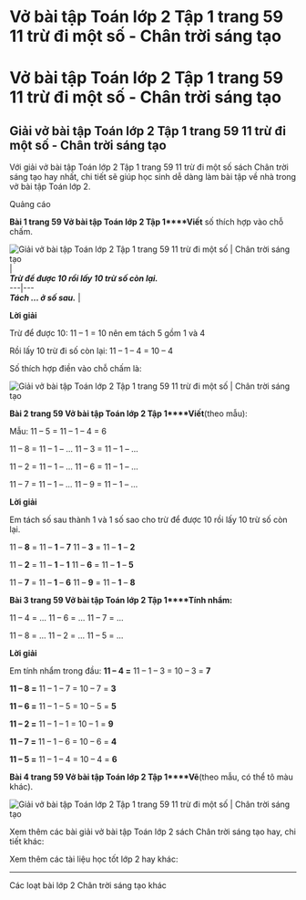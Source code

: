 # Vở bài tập Toán lớp 2 Tập 1 trang 59 11 trừ đi một số - Chân trời sáng tạo

# Vở bài tập Toán lớp 2 Tập 1 trang 59 11 trừ đi một số - Chân trời sáng tạo

## Giải vở bài tập Toán lớp 2 Tập 1 trang 59 11 trừ đi một số - Chân trời sáng tạo

Với giải vở bài tập Toán lớp 2 Tập 1 trang 59 11 trừ đi một số sách Chân trời sáng tạo hay nhất, chi tiết sẽ giúp học sinh dễ dàng làm bài tập về nhà trong vở bài tập Toán lớp 2.

Quảng cáo

**Bài 1 trang 59 Vở bài tập Toán lớp 2 Tập 1****Viết** số thích hợp vào chỗ chấm.

![Giải vở bài tập Toán lớp 2 Tập 1 trang 59 11 trừ đi một số | Chân trời sáng tạo](https://vietjack.com/vbt-toan-2-ct/images/11-tru-di-mot-so-trang-59-116222.PNG) |    
**_Trừ để được 10 rồi lấy 10 trừ số còn lại._**  
---|---  
**_Tách … ở số sau._** |    
  
  
**Lời giải**

Trừ để được 10: 11 – 1 = 10 nên em tách 5 gồm 1 và 4

Rồi lấy 10 trừ đi số còn lại: 11 – 1 – 4 = 10 – 4

Số thích hợp điền vào chỗ chấm là:

![Giải vở bài tập Toán lớp 2 Tập 1 trang 59 11 trừ đi một số | Chân trời sáng tạo](https://vietjack.com/vbt-toan-2-ct/images/11-tru-di-mot-so-trang-59-116226.PNG)

**Bài 2 trang 59 Vở bài tập Toán lớp 2 Tập 1****Viết**(theo mẫu):

Mẫu: 11 – 5 = 11 – 1 – 4 = 6

11 – 8 = 11 – 1 – … 11 – 3 = 11 – 1 – …

11 – 2 = 11 – 1 – … 11 – 6 = 11 – 1 – …

11 – 7 = 11 – 1 – … 11 – 9 = 11 – 1 – …

**Lời giải**

Em tách số sau thành 1 và 1 số sao cho trừ để được 10 rồi lấy 10 trừ số còn lại.

11 – **8** = 11 – **1** – **7** 11 – **3** = 11 – **1** – **2**

11 – **2** = 11 – **1** – **1** 11 – **6** = 11 – **1** – **5**

11 – **7** = 11 – **1** – **6** 11 – **9** = 11 – **1** – **8**

**Bài 3 trang 59 Vở bài tập Toán lớp 2 Tập 1****Tính nhẩm:**

11 – 4 = … 11 – 6 = … 11 – 7 = …

11 – 8 = … 11 – 2 = … 11 – 5 = …

**Lời giải**

Em tính nhẩm trong đầu: **11 – 4 =** 11 – 1 – 3 = 10 – 3 = **7**

**11 – 8 =** 11 – 1 – 7 = 10 – 7 = **3**

**11 – 6 =** 11 – 1 – 5 = 10 – 5 = **5**

**11 – 2 =** 11 – 1 – 1 = 10 – 1 = **9**

**11 – 7 =** 11 – 1 – 6 = 10 – 6 = **4**

**11 – 5 =** 11 – 1 – 4 = 10 – 4 = **6**

**Bài 4 trang 59 Vở bài tập Toán lớp 2 Tập 1****Vẽ**(theo mẫu, có thể tô màu khác).

![Giải vở bài tập Toán lớp 2 Tập 1 trang 59 11 trừ đi một số | Chân trời sáng tạo](https://vietjack.com/vbt-toan-2-ct/images/11-tru-di-mot-so-trang-59-116213.PNG)

Xem thêm các bài giải vở bài tập Toán lớp 2 sách Chân trời sáng tạo hay, chi tiết khác:

Xem thêm các tài liệu học tốt lớp 2 hay khác:

* * *

Các loạt bài lớp 2 Chân trời sáng tạo khác
